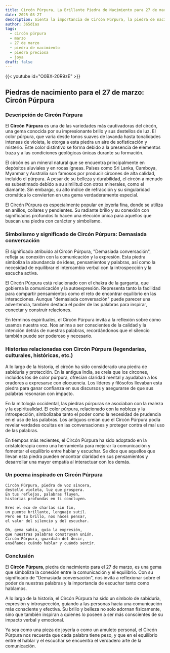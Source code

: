 ```yaml
---
title: Circón Púrpura, La Brillante Piedra de Nacimiento para 27 de marzo
date: 2025-03-27
description: Sienta la importancia de Circón Púrpura, la piedra de nacimiento de 27 de marzo que simboliza Demasiada conversación. Deje que su belleza y significado iluminen su día.
author: 365días
tags:
  - circón púrpura
  - marzo
  - 27 de marzo
  - piedra de nacimiento
  - piedra preciosa
  - joya
draft: false
---
```


{{< youtube id="O0BX-20R9zE" >}}

## Piedras de nacimiento para el 27 de marzo: Circón Púrpura

### Descripción de Circón Púrpura

El **Circón Púrpura** es una de las variedades más cautivadoras del circón, una gema conocida por su impresionante brillo y sus destellos de luz. El color púrpura, que varía desde tonos suaves de lavanda hasta tonalidades intensas de violeta, le otorga a esta piedra un aire de sofisticación y misterio. Este color distintivo se forma debido a la presencia de elementos traza y a las condiciones geológicas únicas durante su formación.

El circón es un mineral natural que se encuentra principalmente en depósitos aluviales y en rocas ígneas. Países como Sri Lanka, Camboya, Myanmar y Australia son famosos por producir circones de alta calidad, incluido el púrpura. A pesar de su belleza y durabilidad, el circón a menudo es subestimado debido a su similitud con otros minerales, como el diamante. Sin embargo, su alto índice de refracción y su singularidad cromática lo convierten en una gema verdaderamente especial.

El Circón Púrpura es especialmente popular en joyería fina, donde se utiliza en anillos, collares y pendientes. Su radiante brillo y su conexión con significados profundos lo hacen una elección única para aquellos que buscan una piedra con carácter y simbolismo.

### Simbolismo y significado de Circón Púrpura: Demasiada conversación

El significado atribuido al Circón Púrpura, "Demasiada conversación", refleja su conexión con la comunicación y la expresión. Esta piedra simboliza la abundancia de ideas, pensamientos y palabras, así como la necesidad de equilibrar el intercambio verbal con la introspección y la escucha activa.

El Circón Púrpura está relacionado con el chakra de la garganta, que gobierna la comunicación y la autoexpresión. Representa tanto la facilidad para compartir pensamientos como el reto de encontrar equilibrio en las interacciones. Aunque "demasiada conversación" puede parecer una advertencia, también destaca el poder de las palabras para inspirar, conectar y construir relaciones.

En términos espirituales, el Circón Púrpura invita a la reflexión sobre cómo usamos nuestra voz. Nos anima a ser conscientes de la calidad y la intención detrás de nuestras palabras, recordándonos que el silencio también puede ser poderoso y necesario.

### Historias relacionadas con Circón Púrpura (legendarias, culturales, históricas, etc.)

A lo largo de la historia, el circón ha sido considerado una piedra de sabiduría y protección. En la antigua India, se creía que los circones, incluidos los de color púrpura, ofrecían claridad mental y ayudaban a los oradores a expresarse con elocuencia. Los líderes y filósofos llevaban esta piedra para ganar confianza en sus discursos y asegurarse de que sus palabras resonaran con impacto.

En la mitología occidental, las piedras púrpuras se asociaban con la realeza y la espiritualidad. El color púrpura, relacionado con la nobleza y la introspección, simbolizaba tanto el poder como la necesidad de prudencia en el uso de las palabras. Los antiguos creían que el Circón Púrpura podía revelar verdades ocultas en las conversaciones y proteger contra el mal uso de las palabras.

En tiempos más recientes, el Circón Púrpura ha sido adoptado en la cristaloterapia como una herramienta para mejorar la comunicación y fomentar el equilibrio entre hablar y escuchar. Se dice que aquellos que llevan esta piedra pueden encontrar claridad en sus pensamientos y desarrollar una mayor empatía al interactuar con los demás.

### Un poema inspirado en Circón Púrpura

```
Circón Púrpura, piedra de voz sincera,  
destello violeta, luz que prospera.  
En tus reflejos, palabras fluyen,  
historias profundas en ti concluyen.  

Eres el eco de charlas sin fin,  
un puente brillante, lenguaje sutil.  
Pero en tu brillo, nos haces pensar,  
el valor del silencio y del escuchar.  

Oh, gema sabia, guía la expresión,  
que nuestras palabras construyan unión.  
Circón Púrpura, guardián del decir,  
enséñanos cuándo hablar y cuándo sentir.
```

### Conclusión

El **Circón Púrpura**, piedra de nacimiento para el 27 de marzo, es una gema que simboliza la conexión entre la comunicación y el equilibrio. Con su significado de "Demasiada conversación", nos invita a reflexionar sobre el poder de nuestras palabras y la importancia de escuchar tanto como hablamos.

A lo largo de la historia, el Circón Púrpura ha sido un símbolo de sabiduría, expresión y introspección, guiando a las personas hacia una comunicación más consciente y efectiva. Su brillo y belleza no solo adornan físicamente, sino que también inspiran a quienes lo poseen a ser más conscientes de su impacto verbal y emocional.

Ya sea como una pieza de joyería o como un amuleto personal, el Circón Púrpura nos recuerda que cada palabra tiene peso, y que en el equilibrio entre el hablar y el escuchar se encuentra el verdadero arte de la comunicación.